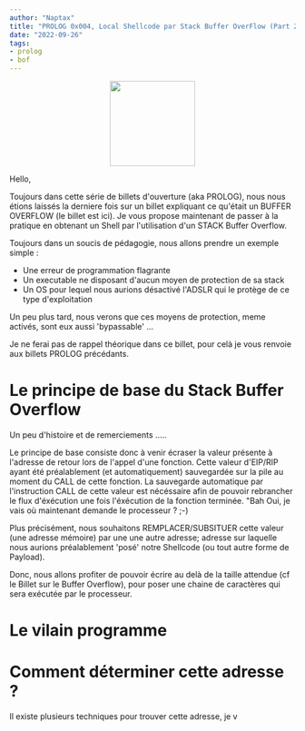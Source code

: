```yaml
---
author: "Naptax"
title: "PROLOG 0x004, Local Shellcode par Stack Buffer OverFlow (Part 2) "
date: "2022-09-26"
tags: 
- prolog
- bof
---
```


<center>
<img width="150" src="/images/ptitfantome.png">
</center>

Hello,

Toujours dans cette série de billets d'ouverture (aka PROLOG), nous nous étions laissés la derniere fois sur un billet expliquant ce qu'était un BUFFER OVERFLOW (le billet est ici). Je vous propose maintenant de passer à la pratique en obtenant un Shell par l'utilisation d'un STACK Buffer Overflow.

Toujours dans un soucis de pédagogie, nous allons prendre un exemple simple :
- Une erreur de programmation flagrante
- Un executable ne disposant d'aucun moyen de protection de sa stack 
- Un OS pour lequel nous aurions désactivé l'ADSLR qui le protège de ce type d'exploitation

Un peu plus tard, nous verons que ces moyens de protection, meme activés, sont eux aussi 'bypassable' ...

Je ne ferai pas de rappel théorique dans ce billet, pour celà je vous renvoie aux billets PROLOG précédants.


# Le principe de base du Stack Buffer Overflow
Un peu d'histoire et de remerciements .....

Le principe de base consiste donc à venir écraser la valeur présente à l'adresse de retour lors de l'appel d'une fonction.
Cette valeur d'EIP/RIP ayant été préalablement (et automatiquement) sauvegardée sur la pile au moment du CALL de cette fonction. La sauvegarde automatique par l'instruction CALL de cette valeur est nécéssaire afin de pouvoir rebrancher le flux d'éxécution une fois l'éxécution de la fonction terminée. "Bah Oui, je vais où maintenant demande le processeur ? ;-)

Plus précisément, nous souhaitons REMPLACER/SUBSITUER cette valeur (une adresse mémoire) par une une autre adresse; adresse sur laquelle nous aurions préalablement 'posé' notre Shellcode (ou tout autre forme de Payload).

Donc, nous allons profiter de pouvoir écrire au delà de la taille attendue (cf le Billet sur le Buffer Overflow), pour poser une chaine de caractères qui sera exécutée par le processeur.

# Le vilain programme

# Comment déterminer cette adresse ?
Il existe plusieurs techniques pour trouver cette adresse, je v